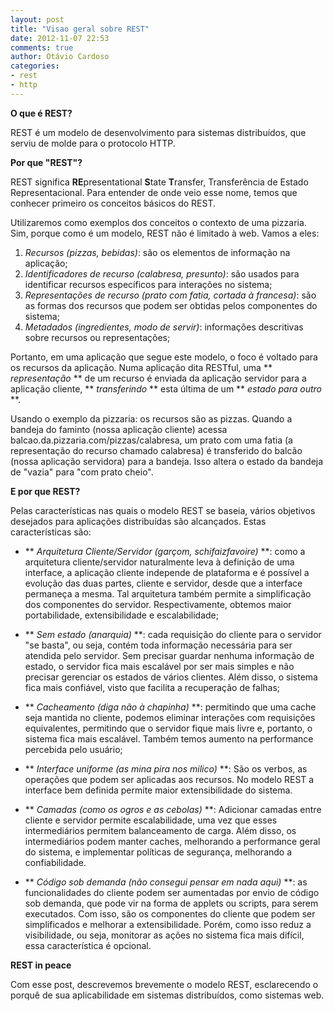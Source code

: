 ```yaml
---
layout: post
title: "Visao geral sobre REST"
date: 2012-11-07 22:53
comments: true
author: Otávio Cardoso
categories:
- rest
- http
---
```


**O que é REST?**

REST é um modelo de desenvolvimento para sistemas distribuídos, que serviu de molde para o protocolo HTTP.

**Por que "REST"?**

REST significa **RE**presentational **S**tate **T**ransfer, Transferência de Estado Representacional. Para entender de onde veio esse nome, temos que conhecer primeiro os conceitos básicos do REST.

Utilizaremos como exemplos dos conceitos o contexto de uma pizzaria. Sim, porque como é um modelo, REST não é limitado à web. Vamos a eles:<!-- more -->

1. *Recursos (pizzas, bebidas)*: são os elementos de informação na aplicação;
2. *Identificadores de recurso (calabresa, presunto)*: são usados para identificar recursos específicos para interações no sistema;
3. *Representações de recurso (prato com fatia, cortada à francesa)*: são as formas dos recursos que podem ser obtidas pelos componentes do sistema;
4. *Metadados (ingredientes, modo de servir)*: informações descritivas sobre recursos ou representações;

Portanto, em uma aplicação que segue este modelo, o foco é voltado para os recursos da aplicação. Numa aplicação dita RESTful, uma ** *representação* ** de um recurso é enviada da aplicação servidor para a aplicação cliente, ** *transferindo* ** esta última de um ** *estado para outro* **.

Usando o exemplo da pizzaria: os recursos são as pizzas. Quando a bandeja do faminto (nossa aplicação cliente) acessa balcao.da.pizzaria.com/pizzas/calabresa, um prato com uma fatia (a representação do recurso chamado calabresa) é transferido do balcão (nossa aplicação servidora) para a bandeja. Isso altera o estado da bandeja de "vazia" para "com prato cheio".

**E por que REST?**

Pelas características nas quais o modelo REST se baseia, vários objetivos desejados para aplicações distribuídas são alcançados. Estas características são:

- ** *Arquitetura Cliente/Servidor (garçom, schifaizfavoire)* **: como a arquitetura cliente/servidor naturalmente leva à definição de uma interface, a aplicação cliente independe de plataforma e é possível a evolução das duas partes, cliente e servidor, desde que a interface permaneça a mesma. Tal arquitetura também permite a simplificação dos componentes do servidor. Respectivamente, obtemos maior portabilidade, extensibilidade e escalabilidade;

- ** *Sem estado (anarquia)* **: cada requisição do cliente para o servidor "se basta", ou seja, contém toda informação necessária para ser atendida pelo servidor. Sem precisar guardar nenhuma informação de estado, o servidor fica mais escalável por ser mais simples e não precisar gerenciar os estados de vários clientes. Além disso, o sistema fica mais confiável, visto que facilita a recuperação de falhas;

- ** *Cacheamento (diga não à chapinha)* **: permitindo que uma cache seja mantida no cliente, podemos eliminar interações com requisições equivalentes, permitindo que o servidor fique mais livre e, portanto, o sistema fica mais escalável. Também temos aumento na performance percebida pelo usuário;

- ** *Interface uniforme (as mina pira nos milico)* **: São os verbos, as operações que podem ser aplicadas aos recursos. No modelo REST a interface bem definida permite maior extensibilidade do sistema.

- ** *Camadas (como os ogros e as cebolas)* **: Adicionar camadas entre cliente e servidor permite escalabilidade, uma vez que esses intermediários permitem balanceamento de carga. Além disso, os intermediários podem manter caches, melhorando a performance geral do sistema, e implementar políticas de segurança, melhorando a confiabilidade.

- ** *Código sob demanda (não consegui pensar em nada aqui)* **: as funcionalidades do cliente podem ser aumentadas por envio de código sob demanda, que pode vir na forma de applets ou scripts, para serem executados. Com isso, são os componentes do cliente que podem ser simplificados e melhorar a extensibilidade. Porém, como isso reduz a visibilidade, ou seja, monitorar as ações no sistema fica mais difícil, essa característica é opcional.

**REST in peace**

Com esse post, descrevemos brevemente o modelo REST, esclarecendo o porquê de sua aplicabilidade em sistemas distribuídos, como sistemas web.
